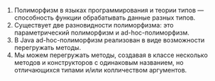 1. Полиморфизм в языках программирования и теории типов — способность функции обрабатывать данные разных типов.
2. Существует две разновидности полиморфизма: это параметрический полиморфизм и ad-hoc-полиморфизм.
3. В Java ad-hoc-полиморфизм реализован в виде возможности перегружать методы.
4. Мы можем перегружать методы, создавая в классе несколько методов и конструкторов с одинаковым названием, но 
   отличающихся типами и/или колличеством аргументов.